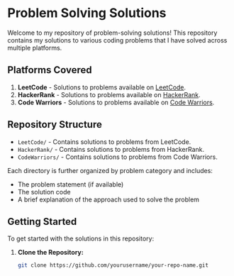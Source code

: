 # Problem Solving Solutions

Welcome to my repository of problem-solving solutions! This repository contains my solutions to various coding problems that I have solved across multiple platforms. 

## Platforms Covered

1. **LeetCode** - Solutions to problems available on [LeetCode](https://leetcode.com).
2. **HackerRank** - Solutions to problems available on [HackerRank](https://www.hackerrank.com).
3. **Code Warriors** - Solutions to problems available on [Code Warriors](https://www.codewarriors.com).

## Repository Structure

- `LeetCode/` - Contains solutions to problems from LeetCode.
- `HackerRank/` - Contains solutions to problems from HackerRank.
- `CodeWarriors/` - Contains solutions to problems from Code Warriors.

Each directory is further organized by problem category and includes:
- The problem statement (if available)
- The solution code
- A brief explanation of the approach used to solve the problem

## Getting Started

To get started with the solutions in this repository:

1. **Clone the Repository:**

   ```bash
   git clone https://github.com/yourusername/your-repo-name.git
